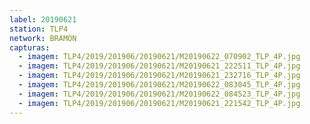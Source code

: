 ```yaml
---
label: 20190621
station: TLP4
network: BRAMON
capturas:
  - imagem: TLP4/2019/201906/20190621/M20190622_070902_TLP_4P.jpg
  - imagem: TLP4/2019/201906/20190621/M20190621_222511_TLP_4P.jpg
  - imagem: TLP4/2019/201906/20190621/M20190621_232716_TLP_4P.jpg
  - imagem: TLP4/2019/201906/20190621/M20190622_083045_TLP_4P.jpg
  - imagem: TLP4/2019/201906/20190621/M20190622_084523_TLP_4P.jpg
  - imagem: TLP4/2019/201906/20190621/M20190621_221542_TLP_4P.jpg
---
```

